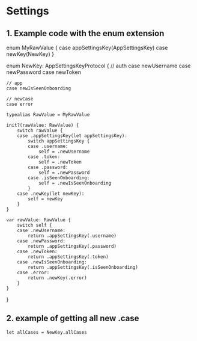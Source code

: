 # Settings

## 1. Example code with the enum extension




enum MyRawValue {
    case appSettingsKey(AppSettingsKey)
    case newKey(NewKey)
}

enum NewKey: AppSettingsKeyProtocol {
    // auth
    case newUsername
    case newPassword
    case newToken
    
    // app
    case newIsSeenOnboarding
    
    // newCase
    case error
    
    typealias RawValue = MyRawValue
    
    init?(rawValue: RawValue) {
        switch rawValue {
        case .appSettingsKey(let appSettingsKey):
            switch appSettingsKey {
            case .username:
                self = .newUsername
            case .token:
                self = .newToken
            case .password:
                self = .newPassword
            case .isSeenOnboarding:
                self = .newIsSeenOnboarding
            }
        case .newKey(let newKey):
            self = newKey
        }
    }
    
    var rawValue: RawValue {
        switch self {
        case .newUsername:
            return .appSettingsKey(.username)
        case .newPassword:
            return .appSettingsKey(.password)
        case .newToken:
            return .appSettingsKey(.token)
        case .newIsSeenOnboarding:
            return .appSettingsKey(.isSeenOnboarding)
        case .error:
            return .newKey(.error)
        }
    }
}

## 2. example of getting all new .case




    let allCases = NewKey.allCases
